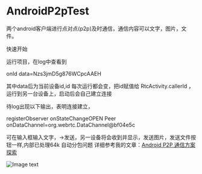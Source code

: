 # AndroidP2pTest
两个android客户端进行点对点(p2p)及时通信，通信内容可以文字，图片，文件。

快速开始

运行项目，在log中查看到

onId data=Nzs3jmD5g876WCpcAAEH

其中data后为当前设备id,id 每次运行都会变，把id赋值给
RtcActivity.callerId ，运行到另一台设备上，启动后会自己建立连接

待log出现以下输出，表明连接建立，

registerObserver onStateChangeOPEN
Peer onDataChannel=org.webrtc.DataChannel@bf04e5c

可在输入框输入文字，->发送，另一设备将会收到并显示，发送图片，发送文件按钮一样,内部已处理64k 自动分包问题
详细参考我的文章：[Android P2P 通信方案探索](https://blog.csdn.net/u010521645/article/details/81512549)

![Image text](https://raw.githubusercontent.com/KgdFnYpeu/AndroidP2pTest/805725df89b2afaf3e979ee9310370dd6bfeb434/img/aa.png)


